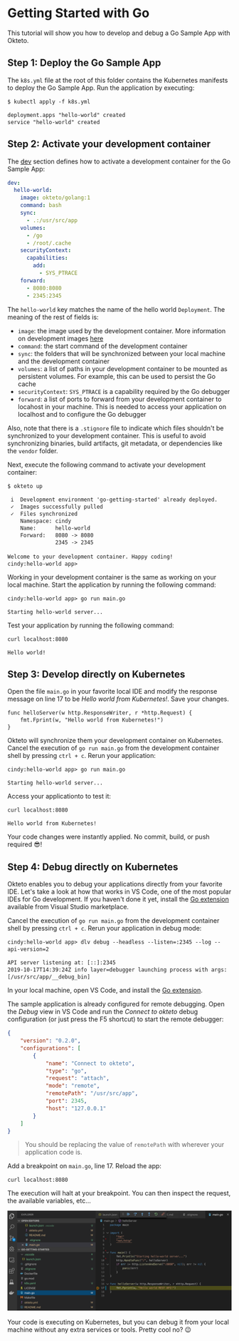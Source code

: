 # Getting Started with Go

This tutorial will show you how to develop and debug a Go Sample App with Okteto.

## Step 1: Deploy the Go Sample App

The `k8s.yml` file at the root of this folder contains the Kubernetes manifests to deploy the Go Sample App.
Run the application by executing:

```console
$ kubectl apply -f k8s.yml
```

```
deployment.apps "hello-world" created
service "hello-world" created
```

## Step 2: Activate your development container

The [dev](reference/manifest.mdx#dev-object-optional) section defines how to activate a development container for the Go Sample App:

```yaml
dev:
  hello-world:
    image: okteto/golang:1
    command: bash
    sync:
      - .:/usr/src/app
    volumes:
      - /go
      - /root/.cache
    securityContext:
      capabilities:
        add:
          - SYS_PTRACE
    forward:
      - 8080:8080
      - 2345:2345
```

The `hello-world` key matches the name of the hello world `Deployment`. The meaning of the rest of fields is:

- `image`: the image used by the development container. More information on development images [here](www.okteto.com/docs/reference/development-environments)
- `command`: the start command of the development container
- `sync`: the folders that will be synchronized between your local machine and the development container
- `volumes`: a list of paths in your development container to be mounted as persistent volumes. For example, this can be used to persist the Go cache
- `securityContext`: `SYS_PTRACE` is a capability required by the Go debugger
- `forward`: a list of ports to forward from your development container to locahost in your machine. This is needed to access your application on localhost and to configure the Go debugger

Also, note that there is a `.stignore` file to indicate which files shouldn't be synchronized to your development container.
This is useful to avoid synchronizing binaries, build artifacts, git metadata, or dependencies like the `vendor` folder.

Next, execute the following command to activate your development container:

```console
$ okteto up
```

```console
 i  Development environment 'go-getting-started' already deployed.
 ✓  Images successfully pulled
 ✓  Files synchronized
    Namespace: cindy
    Name:      hello-world
    Forward:   8080 -> 8080
               2345 -> 2345

Welcome to your development container. Happy coding!
cindy:hello-world app>
```

Working in your development container is the same as working on your local machine.
Start the application by running the following command:

```console
cindy:hello-world app> go run main.go
```

```console
Starting hello-world server...
```

Test your application by running the following command:

```console
curl localhost:8080
```

```console
Hello world!
```

## Step 3: Develop directly on Kubernetes

Open the file `main.go` in your favorite local IDE and modify the response message on line 17 to be *Hello world from Kubernetes!*. Save your changes.

```golang
func helloServer(w http.ResponseWriter, r *http.Request) {
	fmt.Fprint(w, "Hello world from Kubernetes!")
}
```

Okteto will synchronize them your development container on Kubernetes.
Cancel the execution of `go run main.go` from the development container shell by pressing `ctrl + c`.
Rerun your application:

```console
cindy:hello-world app> go run main.go
```

```console
Starting hello-world server...
```

Access your applicationto to test it:

```console
curl localhost:8080
```

```console
Hello world from Kubernetes!
```

Your code changes were instantly applied. No commit, build, or push required 😎!

## Step 4: Debug directly on Kubernetes

Okteto enables you to debug your applications directly from your favorite IDE.
Let's take a look at how that works in VS Code, one of the most popular IDEs for Go development.
If you haven't done it yet, install the [Go extension](https://marketplace.visualstudio.com/items?itemName=ms-vscode.Go) available from Visual Studio marketplace.

Cancel the execution of `go run main.go` from the development container shell by pressing `ctrl + c`.
Rerun your application in debug mode:

```console
cindy:hello-world app> dlv debug --headless --listen=:2345 --log --api-version=2
```

```console
API server listening at: [::]:2345
2019-10-17T14:39:24Z info layer=debugger launching process with args: [/usr/src/app/__debug_bin]
```

In your local machine, open VS Code, and install the [Go extension](https://marketplace.visualstudio.com/items?itemName=ms-vscode.Go).

The sample application is already configured for remote debugging.
Open the _Debug_ view in VS Code and run the *Connect to okteto* debug configuration (or just press the F5 shortcut) to start the remote debugger:

```json
{
    "version": "0.2.0",
    "configurations": [
        {
            "name": "Connect to okteto",
            "type": "go",
            "request": "attach",
            "mode": "remote",
            "remotePath": "/usr/src/app",
            "port": 2345,
            "host": "127.0.0.1"
        }
    ]
}
```

> You should be replacing the value of `remotePath` with wherever your application code is.

Add a breakpoint on `main.go`, line 17. Reload the app:

```console
curl localhost:8080
```

The execution will halt at your breakpoint. You can then inspect the request, the available variables, etc...

![Golang debugger](images/golang-debug.png)

Your code is executing on Kubernetes, but you can debug it from your local machine without any extra services or tools.
Pretty cool no? 😉

